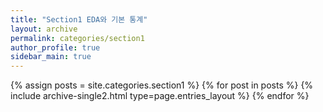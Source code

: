 ```yaml
---
title: "Section1 EDA와 기본 통계"
layout: archive
permalink: categories/section1
author_profile: true
sidebar_main: true
---
```



{% assign posts = site.categories.section1 %}
{% for post in posts %} {% include archive-single2.html type=page.entries_layout %} {% endfor %}
